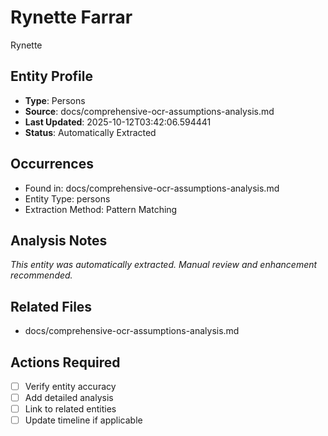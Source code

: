 # Rynette Farrar
Rynette

## Entity Profile
- **Type**: Persons
- **Source**: docs/comprehensive-ocr-assumptions-analysis.md
- **Last Updated**: 2025-10-12T03:42:06.594441
- **Status**: Automatically Extracted

## Occurrences
- Found in: docs/comprehensive-ocr-assumptions-analysis.md
- Entity Type: persons
- Extraction Method: Pattern Matching

## Analysis Notes
*This entity was automatically extracted. Manual review and enhancement recommended.*

## Related Files
- docs/comprehensive-ocr-assumptions-analysis.md

## Actions Required
- [ ] Verify entity accuracy
- [ ] Add detailed analysis
- [ ] Link to related entities
- [ ] Update timeline if applicable
